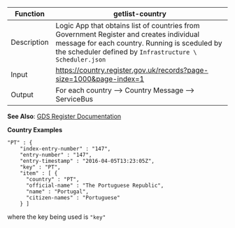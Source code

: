 | **Function** | **getlist-country**                                                   |
|--------------|-----------------------------------------------------------------------|
| Description  | Logic App that obtains list of countries from Government Register and creates individual message for each country.  Running is sceduled by the scheduler defined by `Infrastructure \ Scheduler.json` |
| Input        | <https://country.register.gov.uk/records?page-size=1000&page-index=1> |
| Output       | For each country --> Country Message --> ServiceBus                       |


**See Also**: [GDS Register Documentation](https://registers-docs.cloudapps.digital/#api-documentation-for-registers)

**Country Examples**

    "PT" : {
        "index-entry-number" : "147",
        "entry-number" : "147",
        "entry-timestamp" : "2016-04-05T13:23:05Z",
        "key" : "PT",
        "item" : [ {
          "country" : "PT",
          "official-name" : "The Portuguese Republic",
          "name" : "Portugal",
          "citizen-names" : "Portuguese"
        } ]


where the key being used is `"key"`